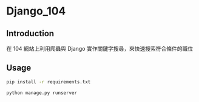# Django_104

## Introduction

在 104 網站上利用爬蟲與 Django
實作關鍵字搜尋，來快速搜索符合條件的職位

## Usage

```bash
pip install -r requirements.txt
```

```bash
python manage.py runserver
```
